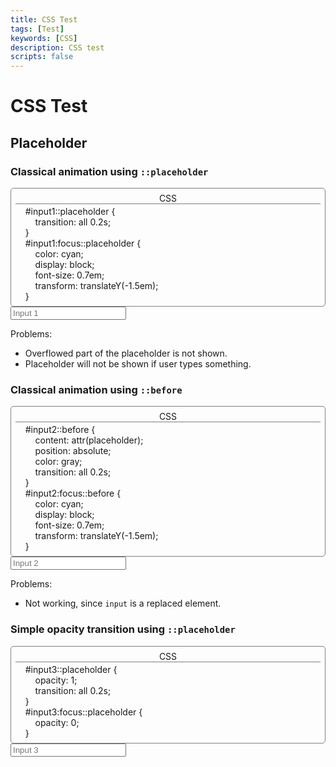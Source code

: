 ```yaml
---
title: CSS Test
tags: [Test]
keywords: [CSS]
description: CSS test
scripts: false
---
```


# CSS Test

<style>
    style.show { /* Make styles visible */
        display: block;
        border: 1px solid gray;
        border-radius: 5px;
        padding: 0.5em;
        background-color: var(--code-bg);
        /* Make it line break */
        white-space: pre-wrap;
        &::before {
            content: "CSS";
            display: block;
            border-bottom: 1px solid gray;
            text-align: center;
            margin-bottom: -1em;
        }
    }
</style>

## Placeholder

### Classical animation using `::placeholder`

<style class="show">
    #input1::placeholder {
        transition: all 0.2s;
    }
    #input1:focus::placeholder {
        color: cyan;
        display: block;
        font-size: 0.7em;
        transform: translateY(-1.5em);
    }
</style>

<input id="input1" type="text" placeholder="Input 1">

Problems:

- Overflowed part of the placeholder is not shown.
- Placeholder will not be shown if user types something.

### Classical animation using `::before`

<style class="show">
    #input2::before {
        content: attr(placeholder);
        position: absolute;
        color: gray;
        transition: all 0.2s;
    }
    #input2:focus::before {
        color: cyan;
        display: block;
        font-size: 0.7em;
        transform: translateY(-1.5em);
    }
</style>

<input id="input2" type="text" placeholder="Input 2">

Problems:

- Not working, since `input` is a replaced element.

### Simple opacity transition using `::placeholder`

<style class="show">
    #input3::placeholder {
        opacity: 1;
        transition: all 0.2s;
    }
    #input3:focus::placeholder {
        opacity: 0;
    }
</style>

<input id="input3" type="text" placeholder="Input 3">

